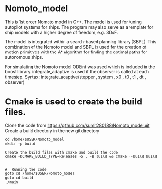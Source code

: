 # Nomoto_model

This is 1st order Nomoto model in C++. The model is used for tuning autopilot systems for ships.
The program may also serve as a template for ship models with a higher degree of freedom, e.g. 3DoF.

The model is integrated within a search-based planning library (SBPL).
This combination of the Nomoto model and SBPL is used for the creation of motion primitives with the A* algorithm for finding the optimal paths for autonomous ships. 



For simulating the Nomoto model ODEint was used which is included in the boost library.
integrate_adaptive is used if the observer is called at each timestep. Syntax:
integrate_adaptive(stepper , system , x0 , t0 , t1 , dt , observer)


# Cmake is used to create the build files.

Clone the code from https://github.com/sumit280188/Nomoto_model.git
Create a build directory in the new git directory
```
cd /home/$USER/Nomoto_model 
mkdir -p build 

Create the build files with cmake and build the code
cmake -DCMAKE_BUILD_TYPE=Releases -S . -B build && cmake --build build


#  Running the code
goto cd /home/$USER/Nomoto_model
goto cd build
./main 
